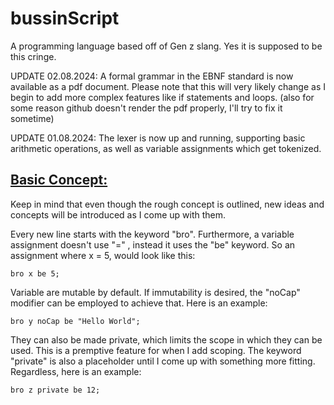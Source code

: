 # bussinScript
A programming language based off of Gen z slang. Yes it is supposed to be this cringe.

UPDATE 02.08.2024: A formal grammar in the EBNF standard is now available as a pdf document. Please note that this will very likely change as I begin to add more
complex features like if statements and loops. (also for some reason github doesn't render the pdf properly, I'll try to fix it sometime)

UPDATE 01.08.2024: The lexer is now up and running, supporting basic arithmetic operations, 
as well as variable assignments which get tokenized. 


<u><b><h2>Basic Concept:</h2></b></u>

Keep in mind that even though the rough concept is outlined, new ideas and concepts will be introduced as I come up with them.

Every new line starts with the keyword "bro". Furthermore, a variable assignment doesn't use
"=" , instead it uses the "be" keyword. So an assignment where x = 5, would look like this:

```
bro x be 5;
```

Variable are mutable by default. If immutability is desired, the "noCap" modifier can be employed to achieve that. Here is an example:

```
bro y noCap be "Hello World";
```

They can also be made private, which limits the scope in which they can be used. This is a premptive feature for when I add scoping. The keyword "private" is also 
a placeholder until I come up with something more fitting. Regardless, here is an example:

```
bro z private be 12;
```



